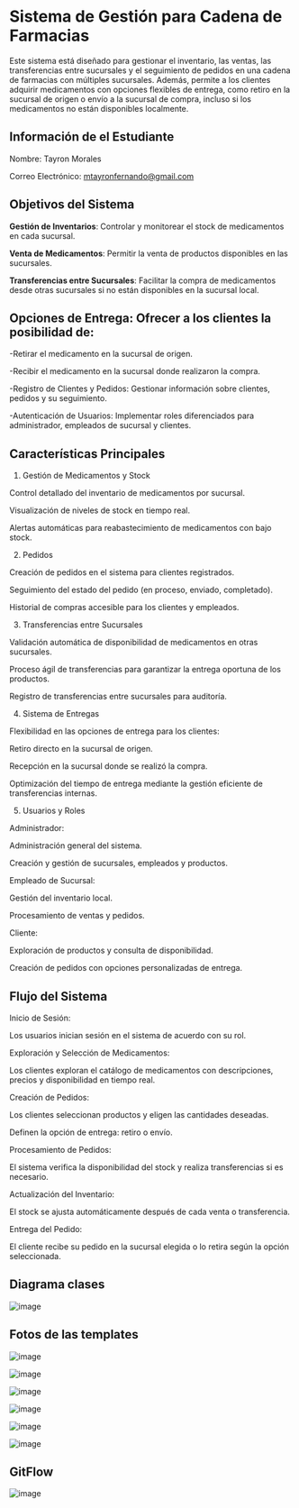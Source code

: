 # Sistema de Gestión para Cadena de Farmacias

Este sistema está diseñado para gestionar el inventario, las ventas, las transferencias entre sucursales y el seguimiento de pedidos en una cadena de farmacias con múltiples sucursales. Además, permite a los clientes adquirir medicamentos con opciones flexibles de entrega, como retiro en la sucursal de origen o envío a la sucursal de compra, incluso si los medicamentos no están disponibles localmente.

## Información de el Estudiante

Nombre: Tayron Morales 

Correo Electrónico: mtayronfernando@gmail.com

## Objetivos del Sistema

**Gestión de Inventarios**: Controlar y monitorear el stock de medicamentos en cada sucursal.

**Venta de Medicamentos**: Permitir la venta de productos disponibles en las sucursales.

**Transferencias entre Sucursales**: Facilitar la compra de medicamentos desde otras sucursales si no están disponibles en la sucursal local.

## Opciones de Entrega: Ofrecer a los clientes la posibilidad de:

-Retirar el medicamento en la sucursal de origen.

-Recibir el medicamento en la sucursal donde realizaron la compra.

-Registro de Clientes y Pedidos: Gestionar información sobre clientes, pedidos y su seguimiento.

-Autenticación de Usuarios: Implementar roles diferenciados para administrador, empleados de sucursal y clientes.

## Características Principales

1. Gestión de Medicamentos y Stock

Control detallado del inventario de medicamentos por sucursal.

Visualización de niveles de stock en tiempo real.

Alertas automáticas para reabastecimiento de medicamentos con bajo stock.

2. Pedidos

Creación de pedidos en el sistema para clientes registrados.

Seguimiento del estado del pedido (en proceso, enviado, completado).

Historial de compras accesible para los clientes y empleados.

3. Transferencias entre Sucursales

Validación automática de disponibilidad de medicamentos en otras sucursales.

Proceso ágil de transferencias para garantizar la entrega oportuna de los productos.

Registro de transferencias entre sucursales para auditoría.

4. Sistema de Entregas

Flexibilidad en las opciones de entrega para los clientes:

Retiro directo en la sucursal de origen.

Recepción en la sucursal donde se realizó la compra.

Optimización del tiempo de entrega mediante la gestión eficiente de transferencias internas.

5. Usuarios y Roles

Administrador:

Administración general del sistema.

Creación y gestión de sucursales, empleados y productos.

Empleado de Sucursal:

Gestión del inventario local.

Procesamiento de ventas y pedidos.

Cliente:

Exploración de productos y consulta de disponibilidad.

Creación de pedidos con opciones personalizadas de entrega.

## Flujo del Sistema

Inicio de Sesión:

Los usuarios inician sesión en el sistema de acuerdo con su rol.

Exploración y Selección de Medicamentos:

Los clientes exploran el catálogo de medicamentos con descripciones, precios y disponibilidad en tiempo real.

Creación de Pedidos:

Los clientes seleccionan productos y eligen las cantidades deseadas.

Definen la opción de entrega: retiro o envío.

Procesamiento de Pedidos:

El sistema verifica la disponibilidad del stock y realiza transferencias si es necesario.

Actualización del Inventario:

El stock se ajusta automáticamente después de cada venta o transferencia.

Entrega del Pedido:

El cliente recibe su pedido en la sucursal elegida o lo retira según la opción seleccionada.
## Diagrama clases

![image](https://github.com/user-attachments/assets/cb213eab-263b-4d22-bcf7-494043dafc63)

## Fotos de las templates

![image](https://github.com/user-attachments/assets/fab5ee3c-f995-48b2-9b98-a6869d30189f)

![image](https://github.com/user-attachments/assets/a7591769-8630-4841-a01a-b1914d4a578d)

![image](https://github.com/user-attachments/assets/e3bddee5-12e0-4f17-a344-4729b0a78d7d)

![image](https://github.com/user-attachments/assets/b4f5eca1-17ac-4b85-b183-aa2a631738c9)

![image](https://github.com/user-attachments/assets/159ea763-aafb-4406-bb18-6ef4c2ee7a6e)

![image](https://github.com/user-attachments/assets/5528316e-9115-4a87-a15d-c2937fff5105)

## GitFlow

![image](https://github.com/user-attachments/assets/bb0c31c5-786f-4d31-982f-ada4f4b7df14)



